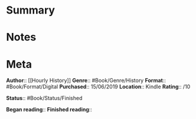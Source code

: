 # Summary

# Notes

# Meta
**Author**:: [[Hourly History]]
**Genre**:: #Book/Genre/History
**Format**:: #Book/Format/Digital
**Purchased**:: 15/06/2019
**Location**:: Kindle
**Rating**:: /10

**Status**:: #Book/Status/Finished 

**Began reading**:: 
**Finished reading**:: 